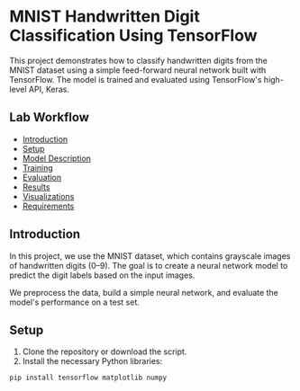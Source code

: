 # MNIST Handwritten Digit Classification Using TensorFlow

This project demonstrates how to classify handwritten digits from the MNIST dataset using a simple feed-forward neural network built with TensorFlow. The model is trained and evaluated using TensorFlow's high-level API, Keras.

## Lab Workflow

- [Introduction](#introduction)
- [Setup](#setup)
- [Model Description](#model-description)
- [Training](#training)
- [Evaluation](#evaluation)
- [Results](#results)
- [Visualizations](#visualizations)
- [Requirements](#requirements)

## Introduction

In this project, we use the MNIST dataset, which contains grayscale images of handwritten digits (0–9). The goal is to create a neural network model to predict the digit labels based on the input images.

We preprocess the data, build a simple neural network, and evaluate the model's performance on a test set.

## Setup

1. Clone the repository or download the script.
2. Install the necessary Python libraries:

```bash
pip install tensorflow matplotlib numpy
